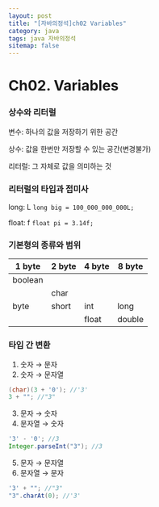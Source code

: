 ```yaml
---
layout: post
title: "[자바의정석]ch02 Variables"
category: java
tags: java 자바의정석
sitemap: false
---
```

# Ch02. Variables

### 상수와 리터럴

변수: 하나의 값을 저장하기 위한 공간

상수: 값을 한번만 저장할 수 있는 공간(변경불가)

리터럴: 그 자체로 값을 의미하는 것

### 리터럴의 타입과 접미사

long: L `long big = 100_000_000_000L;`

float: f `float pi = 3.14f;`

### 기본형의 종류와 범위

| 1 byte | 2 byte | 4 byte | 8 byte |
| --- | --- | --- | --- |
| boolean |  |  |  |
|  | char |  |  |
| byte | short | int | long |
|  |  | float | double |

### 타입 간 변환

1. 숫자 → 문자
2. 숫자 → 문자열

```java
(char)(3 + '0'); //'3'
3 + ""; //"3"
```

3. 문자 → 숫자
4. 문자열 → 숫자

```java
'3' - '0'; //3
Integer.parseInt("3"); //3
```

5. 문자 → 문자열
6. 문자열 → 문자

```java
'3' + ""; //"3"
"3".charAt(0); //'3'
```